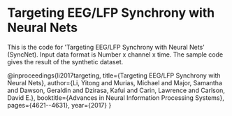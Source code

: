 # Targeting EEG/LFP Synchrony with Neural Nets
This is the code for 'Targeting EEG/LFP Synchrony with Neural Nets' (SyncNet). Input data format is Number x channel x time. The sample code gives the result of the synthetic dataset. 

@inproceedings{li2017targeting,
  title={Targeting EEG/LFP Synchrony with Neural Nets},
  author={Li, Yitong and Murias, Michael and Major, Samantha and Dawson, Geraldin and Dzirasa, Kafui and Carin, Lawrence and Carlson, David E.},
  booktitle={Advances in Neural Information Processing Systems},
  pages={4621--4631},
  year={2017}
}
